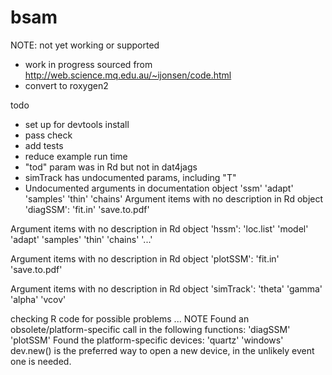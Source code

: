 # bsam


NOTE: not yet working or supported

- work in progress sourced from http://web.science.mq.edu.au/~ijonsen/code.html
- convert to roxygen2

todo
- set up for devtools install
- pass check
- add tests
- reduce example run time
- "tod" param was in Rd but not in dat4jags
- simTrack has undocumented params, including "T"
- Undocumented arguments in documentation object 'ssm'
  'adapt' 'samples' 'thin' 'chains'
  Argument items with no description in Rd object 'diagSSM':
  'fit.in' 'save.to.pdf'

Argument items with no description in Rd object 'hssm':
  'loc.list' 'model' 'adapt' 'samples' 'thin' 'chains' '...'

Argument items with no description in Rd object 'plotSSM':
  'fit.in' 'save.to.pdf'

Argument items with no description in Rd object 'simTrack':
  'theta' 'gamma' 'alpha' 'vcov'
  

checking R code for possible problems ... NOTE
Found an obsolete/platform-specific call in the following functions:
  'diagSSM' 'plotSSM'
Found the platform-specific devices:
  'quartz' 'windows'
dev.new() is the preferred way to open a new device, in the unlikely
event one is needed.

